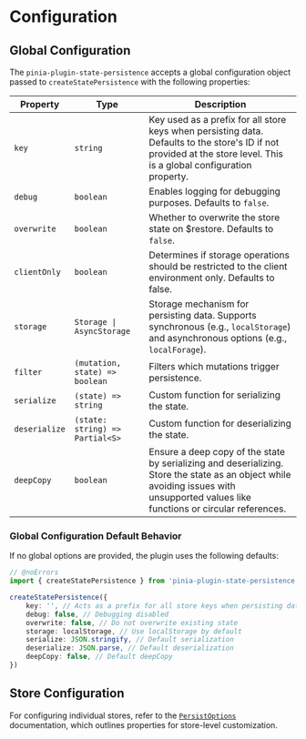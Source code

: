 # Configuration

## Global Configuration

The `pinia-plugin-state-persistence` accepts a global configuration object passed to `createStatePersistence` with the following properties:

| Property      | Type                            | Description                                                                                                                                                                         |
|---------------|---------------------------------|-------------------------------------------------------------------------------------------------------------------------------------------------------------------------------------|
| `key`         | `string`                        | Key used as a prefix for all store keys when persisting data. Defaults to the store's ID if not provided at the store level. This is a global configuration property.               |                                                                         |
| `debug`       | `boolean`                       | Enables logging for debugging purposes. Defaults to `false`.                                                                                                                        |
| `overwrite`   | `boolean`                       | Whether to overwrite the store state on $restore. Defaults to `false`.                                                                                                              |
| `clientOnly`  | `boolean`                       | Determines if storage operations should be restricted to the client environment only. Defaults to false.                                                                            |
| `storage`     | `Storage \| AsyncStorage`       | Storage mechanism for persisting data. Supports synchronous (e.g., `localStorage`) and asynchronous options (e.g., `localForage`).                                                  |
| `filter`      | `(mutation, state) => boolean`  | Filters which mutations trigger persistence.                                                                                                                                        |
| `serialize`   | `(state) => string`             | Custom function for serializing the state.                                                                                                                                          |
| `deserialize` | `(state: string) => Partial<S>` | Custom function for deserializing the state.                                                                                                                                        |
| `deepCopy`    | `boolean`                       | Ensure a deep copy of the state by serializing and deserializing. Store the state as an object while avoiding issues with unsupported values like functions or circular references. |

### Global Configuration Default Behavior

If no global options are provided, the plugin uses the following defaults:

```ts twoslash
// @noErrors
import { createStatePersistence } from 'pinia-plugin-state-persistence'

createStatePersistence({
	key: '', // Acts as a prefix for all store keys when persisting data
	debug: false, // Debugging disabled
	overwrite: false, // Do not overwrite existing state
	storage: localStorage, // Use localStorage by default
	serialize: JSON.stringify, // Default serialization
	deserialize: JSON.parse, // Default deserialization
	deepCopy: false, // Default deepCopy
})
```

## Store Configuration

For configuring individual stores, refer to the [`PersistOptions`](/api/persist-options.md) documentation, which outlines properties for store-level customization.
